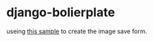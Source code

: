 # django-bolierplate

useing [this sample](http://www.learningaboutelectronics.com/Articles/How-to-insert-images-into-a-database-table-with-Python-in-Django.php) to create the image save form.